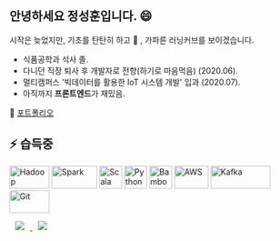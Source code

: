 ## 안녕하세요 정성훈입니다. 😄     
  시작은 늦었지만, 기초를 탄탄히 하고 🌱 , 가파른 러닝커브를 보이겠습니다.

 * 식품공학과 석사 졸.
 * 다니던 직장 퇴사 후 개발자로 전향(하기로 마음먹음) (2020.06).
 * 멀티캠퍼스 '빅데이터를 활용한 IoT 시스템 개발' 입과 (2020.07).
 * 아직까지 **프론트엔드**가 재밌음.
 
🔭 [포트폴리오](https://hunman89.github.io/)
  

## ⚡ 습득중
  <p align="left">
    <img title="Hadoop" src="https://raw.githubusercontent.com/Thomas-George-T/Thomas-George-T/master/assets/hadoop.svg" width="70" height="40" />
    <img title="Spark" src="https://raw.githubusercontent.com/Thomas-George-T/Thomas-George-T/master/assets/apache_spark.svg" width="80" height="40" />
    <img title="Scala" src="https://raw.githubusercontent.com/Thomas-George-T/Thomas-George-T/master/assets/scala.svg" width="40" height="40" />
    <img title="Python" src="https://raw.githubusercontent.com/Thomas-George-T/Thomas-George-T/master/assets/python.svg" width="40" height="40" />
    <img title="Bamboo" src="https://raw.githubusercontent.com/Thomas-George-T/Thomas-George-T/master/assets/bamboo.svg" width="40" height="40" />
    <img title="AWS" src="https://raw.githubusercontent.com/Thomas-George-T/Thomas-George-T/master/assets/aws.svg" width="60" height="40" />
    <img title="Kafka" src="https://raw.githubusercontent.com/Thomas-George-T/Thomas-George-T/master/assets/kafka.svg" width="105" height="40" />
    <img title="Git" src="https://raw.githubusercontent.com/Thomas-George-T/Thomas-George-T/master/assets/git.svg" width="70" height="40" />
  </p>

<a href="mailto:hunman89@gmail.com"/>
  <img 
    src="https://img.shields.io/twitter/url?label=email&logo=gmail&style=social&url=http%3A%2F%2F=mailto:hunman89@gmail.com" 
    style="height : auto; margin-left : 10px; margin-right : 10px;"/>
</a>
<a href="https://hunman89.github.io/">
  <img 
    src="http://img.shields.io/badge/-Tech%20Blog-655ced?style=flat&logo=github&link=https://alpox.kr"
    style="height : auto; margin-left : 10px; margin-right : 10px;"/>
</a>
<!--
**hunman89/hunman89** is a ✨ _special_ ✨ repository because its `README.md` (this file) appears on your GitHub profile.

Here are some ideas to get you started:

- 🔭 I’m currently working on ...
- 🌱 I’m currently learning ...
- 👯 I’m looking to collaborate on ...
- 🤔 I’m looking for help with ...
- 💬 Ask me about ...
- 📫 How to reach me: ...
- 😄 Pronouns: ...
- ⚡ Fun fact: ...
-->
